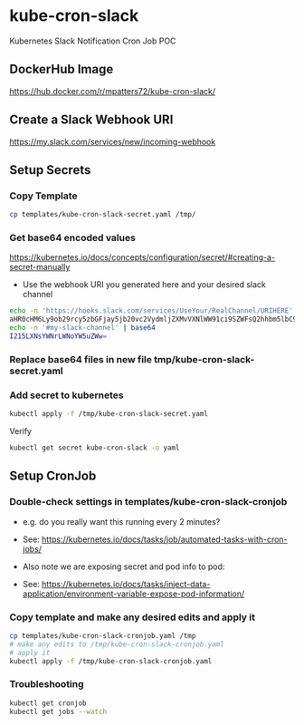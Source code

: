 # kube-cron-slack

Kubernetes Slack Notification Cron Job POC

## DockerHub Image

<https://hub.docker.com/r/mpatters72/kube-cron-slack/>

## Create a Slack Webhook URI

<https://my.slack.com/services/new/incoming-webhook>

## Setup Secrets

### Copy Template

```bash
cp templates/kube-cron-slack-secret.yaml /tmp/
```

### Get base64 encoded values

<https://kubernetes.io/docs/concepts/configuration/secret/#creating-a-secret-manually>

* Use the webhook URI you generated here and your desired slack channel

```bash
echo -n 'https://hooks.slack.com/services/UseYour/RealChannel/URIHERE' | base64
aHR0cHM6Ly9ob29rcy5zbGFjay5jb20vc2VydmljZXMvVXNlWW91ci9SZWFsQ2hhbm5lbC9VUklIRVJF
echo -n '#my-slack-channel' | base64
I215LXNsYWNrLWNoYW5uZWw=
```

### Replace base64 files in new file tmp/kube-cron-slack-secret.yaml

### Add secret to kubernetes

```bash
kubectl apply -f /tmp/kube-cron-slack-secret.yaml
```

Verify

```bash
kubectl get secret kube-cron-slack -o yaml
```

## Setup CronJob

### Double-check settings in templates/kube-cron-slack-cronjob

* e.g. do you really want this running every 2 minutes?

* See: <https://kubernetes.io/docs/tasks/job/automated-tasks-with-cron-jobs/>

* Also note we are exposing secret and pod info to pod: 
* See: <https://kubernetes.io/docs/tasks/inject-data-application/environment-variable-expose-pod-information/>

### Copy template and make any desired edits and apply it

```bash
cp templates/kube-cron-slack-cronjob.yaml /tmp
# make any edits to /tmp/kube-cron-slack-cronjob.yaml
# apply it
kubectl apply -f /tmp/kube-cron-slack-cronjob.yaml
```

### Troubleshooting

```bash
kubectl get cronjob
kubectl get jobs --watch
```